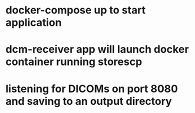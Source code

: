 # docker-compose up to start application

# dcm-receiver app will launch docker container running storescp
# listening for DICOMs on port 8080 and saving to an output directory
